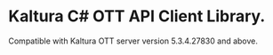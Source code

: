 # Kaltura C# OTT API Client Library.
Compatible with Kaltura OTT server version 5.3.4.27830 and above.
